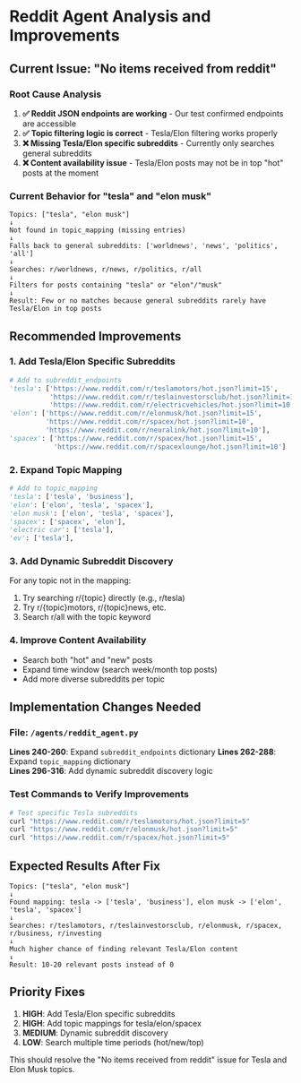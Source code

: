 # Reddit Agent Analysis and Improvements

## Current Issue: "No items received from reddit"

### Root Cause Analysis

1. **✅ Reddit JSON endpoints are working** - Our test confirmed endpoints are accessible
2. **✅ Topic filtering logic is correct** - Tesla/Elon filtering works properly  
3. **❌ Missing Tesla/Elon specific subreddits** - Currently only searches general subreddits
4. **❌ Content availability issue** - Tesla/Elon posts may not be in top "hot" posts at the moment

### Current Behavior for "tesla" and "elon musk"

```
Topics: ["tesla", "elon musk"]
↓
Not found in topic_mapping (missing entries)
↓  
Falls back to general subreddits: ['worldnews', 'news', 'politics', 'all']
↓
Searches: r/worldnews, r/news, r/politics, r/all  
↓
Filters for posts containing "tesla" or "elon"/"musk"
↓
Result: Few or no matches because general subreddits rarely have Tesla/Elon in top posts
```

## Recommended Improvements

### 1. Add Tesla/Elon Specific Subreddits

```python
# Add to subreddit_endpoints
'tesla': ['https://www.reddit.com/r/teslamotors/hot.json?limit=15', 
          'https://www.reddit.com/r/teslainvestorsclub/hot.json?limit=10',
          'https://www.reddit.com/r/electricvehicles/hot.json?limit=10'],
'elon': ['https://www.reddit.com/r/elonmusk/hot.json?limit=15',
         'https://www.reddit.com/r/spacex/hot.json?limit=10', 
         'https://www.reddit.com/r/neuralink/hot.json?limit=10'],
'spacex': ['https://www.reddit.com/r/spacex/hot.json?limit=15',
           'https://www.reddit.com/r/spacexlounge/hot.json?limit=10']
```

### 2. Expand Topic Mapping

```python
# Add to topic_mapping
'tesla': ['tesla', 'business'],
'elon': ['elon', 'tesla', 'spacex'],  
'elon musk': ['elon', 'tesla', 'spacex'],
'spacex': ['spacex', 'elon'],
'electric car': ['tesla'],
'ev': ['tesla'],
```

### 3. Add Dynamic Subreddit Discovery

For any topic not in the mapping:
1. Try searching r/{topic} directly (e.g., r/tesla)
2. Try r/{topic}motors, r/{topic}news, etc.
3. Search r/all with the topic keyword

### 4. Improve Content Availability

- Search both "hot" and "new" posts
- Expand time window (search week/month top posts)
- Add more diverse subreddits per topic

## Implementation Changes Needed

### File: `/agents/reddit_agent.py`

**Lines 240-260**: Expand `subreddit_endpoints` dictionary
**Lines 262-288**: Expand `topic_mapping` dictionary  
**Lines 296-316**: Add dynamic subreddit discovery logic

### Test Commands to Verify Improvements

```bash
# Test specific Tesla subreddits
curl "https://www.reddit.com/r/teslamotors/hot.json?limit=5"
curl "https://www.reddit.com/r/elonmusk/hot.json?limit=5"  
curl "https://www.reddit.com/r/spacex/hot.json?limit=5"
```

## Expected Results After Fix

```
Topics: ["tesla", "elon musk"]
↓
Found mapping: tesla -> ['tesla', 'business'], elon musk -> ['elon', 'tesla', 'spacex']  
↓
Searches: r/teslamotors, r/teslainvestorsclub, r/elonmusk, r/spacex, r/business, r/investing
↓
Much higher chance of finding relevant Tesla/Elon content
↓
Result: 10-20 relevant posts instead of 0
```

## Priority Fixes

1. **HIGH**: Add Tesla/Elon specific subreddits
2. **HIGH**: Add topic mappings for tesla/elon/spacex  
3. **MEDIUM**: Dynamic subreddit discovery
4. **LOW**: Search multiple time periods (hot/new/top)

This should resolve the "No items received from reddit" issue for Tesla and Elon Musk topics.
